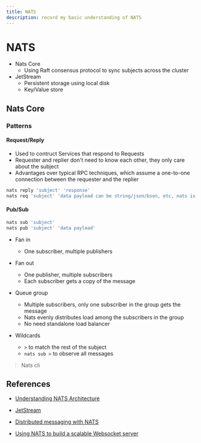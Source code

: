 ```yaml
---
title: NATS
description: record my basic understanding of NATS
---
```


# NATS

- Nats Core
  - Using Raft consensus protocol to sync subjects across the cluster
- JetStream
  - Persistent storage using local disk
  - Key/Value store

## Nats Core

### Patterns

#### Request/Reply

- Used to contruct Services that respond to Requests
- Requester and replier don't need to know each other, they only care about the subject
- Advantages over typical RPC techniques, which assume a one-to-one connection between the requester and the replier

```sh
nats reply 'subject' 'response'
nats req 'subject' 'data payload can be string/json/bson, etc, nats is payload agnostic'
```

#### Pub/Sub

```sh
nats sub 'subject'
nats pub 'subject' 'data payload'
```

- Fan in

  - One subscriber, multiple publishers

- Fan out

  - One publisher, multiple subscribers
  - Each subscriber gets a copy of the message

- Queue group

  - Multiple subscribers, only one subscriber in the group gets the message
  - Nats evenly distributes load among the subscribers in the group
  - No need standalone load balancer

- Wildcards
  - `>` to match the rest of the subject
  - `nats sub >` to observe all messages

> Nats cli

## References

- [Understanding NATS Architecture](https://github.com/nats-io/nats-general/blob/main/architecture/ARCHITECTURE.md)
- [JetStream](https://docs.nats.io/nats-concepts/jetstream)

- [Distributed messaging with NATS](https://dev.to/karanpratapsingh/distributed-messaging-with-nats-3jg3)

- [Using NATS to build a scalable Websocket server](https://medium.com/@14domino/using-nats-to-build-a-very-functional-websocket-server-8f4de44c3f12)
